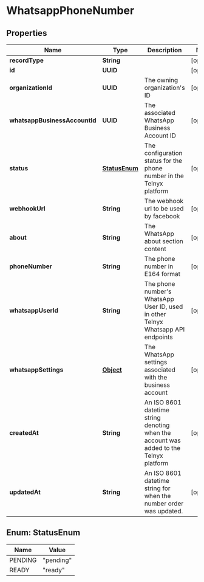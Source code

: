 

# WhatsappPhoneNumber


## Properties

Name | Type | Description | Notes
------------ | ------------- | ------------- | -------------
**recordType** | **String** |  |  [optional]
**id** | **UUID** |  |  [optional]
**organizationId** | **UUID** | The owning organization&#39;s ID |  [optional]
**whatsappBusinessAccountId** | **UUID** | The associated WhatsApp Business Account ID |  [optional]
**status** | [**StatusEnum**](#StatusEnum) | The configuration status for the phone number in the Telnyx platform |  [optional]
**webhookUrl** | **String** | The webhook url to be used by facebook |  [optional]
**about** | **String** | The WhatsApp about section content |  [optional]
**phoneNumber** | **String** | The phone number in E164 format |  [optional]
**whatsappUserId** | **String** | The phone number&#39;s WhatsApp User ID, used in other Telnyx Whatsapp API endpoints |  [optional]
**whatsappSettings** | [**Object**](Object.md) | The WhatsApp settings associated with the business account |  [optional]
**createdAt** | **String** | An ISO 8601 datetime string denoting when the account was added to the Telnyx platform |  [optional]
**updatedAt** | **String** | An ISO 8601 datetime string for when the number order was updated. |  [optional]



## Enum: StatusEnum

Name | Value
---- | -----
PENDING | &quot;pending&quot;
READY | &quot;ready&quot;



